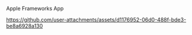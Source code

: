 Apple Frameworks App

https://github.com/user-attachments/assets/d1176952-06d0-488f-bde3-be8a6928a130
